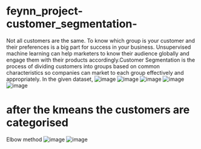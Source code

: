 # feynn_project-customer_segmentation-
Not all customers are the same. To know which group is your customer and their preferences is a big part for success in your business. Unsupervised machine learning can help marketers to know their audience globally and engage them with their products accordingly.Customer Segmentation is the process of dividing customers into groups based on common characteristics so companies can market to each group effectively and appropriately.
In the given dataset,
![image](https://user-images.githubusercontent.com/78073299/147516155-e7e0161e-c468-4d37-9082-faca2e1da875.png)
![image](https://user-images.githubusercontent.com/78073299/147516160-cc817cb1-788b-4b65-9e40-2fb92180b69f.png)
![image](https://user-images.githubusercontent.com/78073299/147516171-816a8ffd-70e4-4d81-8c26-f510b8fba04b.png)
![image](https://user-images.githubusercontent.com/78073299/147516183-c5a98aba-ab46-4038-a35d-bbb6e96c2136.png)
![image](https://user-images.githubusercontent.com/78073299/147516191-4c1171a0-c9e3-4baa-8204-172d028a5107.png)
# after the kmeans the customers are categorised 
Elbow method
![image](https://user-images.githubusercontent.com/78073299/147516255-25302d0d-8607-4417-990e-e68fc8160e6c.png)
![image](https://user-images.githubusercontent.com/78073299/147516260-b9ca446f-d7f9-4dee-90fb-5d286e1b9de6.png)

